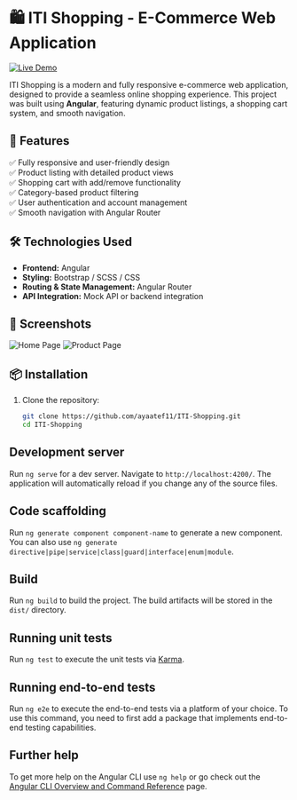 # 🛍️ ITI Shopping - E-Commerce Web Application

[![Live Demo](https://img.shields.io/badge/Live%20Demo-Click%20Here-blue?style=for-the-badge)](https://ayaatef11.github.io/ITI-Shopping/home)

ITI Shopping is a modern and fully responsive e-commerce web application, designed to provide a seamless online shopping experience. This project was built using **Angular**, featuring dynamic product listings, a shopping cart system, and smooth navigation.

## 🚀 Features
✅ Fully responsive and user-friendly design  
✅ Product listing with detailed product views  
✅ Shopping cart with add/remove functionality  
✅ Category-based product filtering  
✅ User authentication and account management  
✅ Smooth navigation with Angular Router  

## 🛠 Technologies Used
- **Frontend:** Angular  
- **Styling:** Bootstrap / SCSS / CSS  
- **Routing & State Management:** Angular Router  
- **API Integration:** Mock API or backend integration  

## 📸 Screenshots
![Home Page](https://via.placeholder.com/800x400?text=Home+Page+Screenshot)
![Product Page](https://via.placeholder.com/800x400?text=Product+Page+Screenshot)

## 📦 Installation
1. Clone the repository:
   ```sh
   git clone https://github.com/ayaatef11/ITI-Shopping.git
   cd ITI-Shopping


## Development server

Run `ng serve` for a dev server. Navigate to `http://localhost:4200/`. The application will automatically reload if you change any of the source files.

## Code scaffolding

Run `ng generate component component-name` to generate a new component. You can also use `ng generate directive|pipe|service|class|guard|interface|enum|module`.

## Build

Run `ng build` to build the project. The build artifacts will be stored in the `dist/` directory.

## Running unit tests

Run `ng test` to execute the unit tests via [Karma](https://karma-runner.github.io).

## Running end-to-end tests

Run `ng e2e` to execute the end-to-end tests via a platform of your choice. To use this command, you need to first add a package that implements end-to-end testing capabilities.

## Further help

To get more help on the Angular CLI use `ng help` or go check out the [Angular CLI Overview and Command Reference](https://angular.dev/tools/cli) page.
